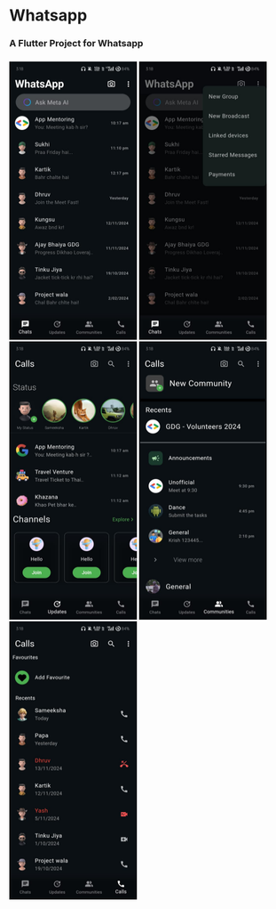 # Whatsapp
### A Flutter Project for Whatsapp
###

<html>
  <body>
<div class="rtx">
<img src="https://github.com/dhimanLove/Whatsapp-Clone/blob/master/Screenshos/Chats.jpg" height="500" width="230">
<img src="https://github.com/dhimanLove/Whatsapp-Clone/blob/master/Screenshos/Chats%20with%20Drawer.jpg" height="500" width="230">
<img src="https://github.com/dhimanLove/Whatsapp-Clone/blob/master/Screenshos/Updates.jpg" height="500" width="230">
<img src="https://github.com/dhimanLove/Whatsapp-Clone/blob/master/Screenshos/Community.jpg" height="500" width="230">
<img src="https://github.com/dhimanLove/Whatsapp-Clone/blob/master/Screenshos/Calls.jpg" height="500" width="230">
</div>
  </body>
</html>
